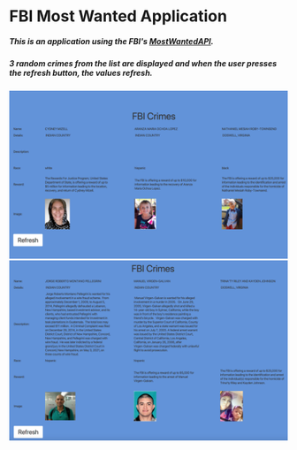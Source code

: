 # FBI Most Wanted Application
##### This is an application using the FBI's [MostWantedAPI](https://www.fbi.gov/wanted/api).
##### 3 random crimes from the list are displayed and when the user presses the refresh button, the values refresh.
![FBI Application](screenshots/bckgrnd1.png)
![FBI Application](screenshots/bckgrnd2.png)